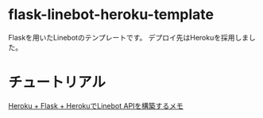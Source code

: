 # flask-linebot-heroku-template

Flaskを用いたLinebotのテンプレートです。
デプロイ先はHerokuを採用しました。

# チュートリアル

[Heroku + Flask + HerokuでLinebot APIを構築するメモ](https://qlitre-weblog.com/flask-linebot-backend-on-heroku/)
